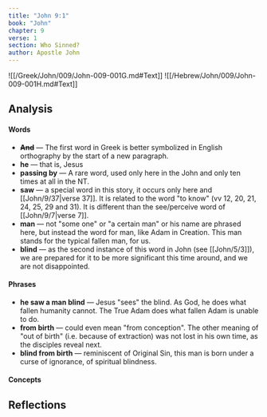 ```yaml
---
title: "John 9:1"
book: "John"
chapter: 9
verse: 1
section: Who Sinned?
author: Apostle John
---
```

![[/Greek/John/009/John-009-001G.md#Text]]
![[/Hebrew/John/009/John-009-001H.md#Text]]

## Analysis

#### Words
- **<s>And</s>** — The first word in Greek is better symbolized in English orthography by the start of a new paragraph.
- **he** — that is, Jesus
- **passing by** — A rare word, used only here in the John and only ten times at all in the NT.
- **saw** — a special word in this story, it occurs only here and [[John/9/37|verse 37]].  It is related to the word "to know" (vv 12, 20, 21, 24, 25, 29 and 31).  It is different than the see/perceive word of [[John/9/7|verse 7]].
- **man** — not "some one" or "a certain man" or his name are phrased here, but instead the word for man, like Adam in Creation.  This man stands for the typical fallen man, for us.
- **blind** — as the second instance of this word in John (see [[John/5/3]]), we are prepared for it to be more significant this time around, and we are not disappointed.

#### Phrases
- **he saw a man blind** — Jesus "sees" the blind.  As God, he does what fallen humanity cannot.  The True Adam does what fallen Adam is unable to do.
- **from birth** — could even mean "from conception".  The other meaning of "out of birth" (i.e. because of extraction) was not lost in his own time, as the disciples reveal next.
- **blind from birth** — reminiscent of Original Sin, this man is born under a curse of ignorance, of spiritual blindness.

#### Concepts

## Reflections
